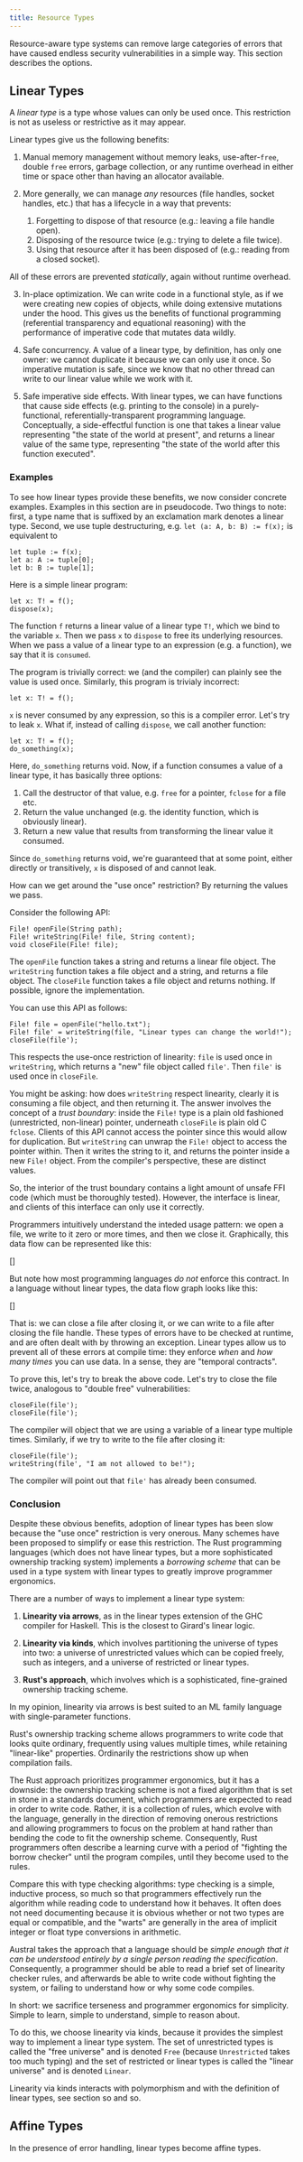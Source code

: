```yaml
---
title: Resource Types
---
```


Resource-aware type systems can remove large categories of errors that have
caused endless security vulnerabilities in a simple way. This section describes
the options.

## Linear Types

A _linear type_ is a type whose values can only be used once. This restriction
is not as useless or restrictive as it may appear.

Linear types give us the following benefits:

1. Manual memory management without memory leaks, use-after-`free`, double
   `free` errors, garbage collection, or any runtime overhead in either time or
   space other than having an allocator available.

2. More generally, we can manage _any_ resources (file handles, socket handles,
   etc.) that has a lifecycle in a way that prevents:

   1. Forgetting to dispose of that resource (e.g.: leaving a file handle open).
   2. Disposing of the resource twice (e.g.: trying to delete a file twice).
   3. Using that resource after it has been disposed of (e.g.: reading from a
      closed socket).

  All of these errors are prevented _statically_, again without runtime
  overhead.

3. In-place optimization. We can write code in a functional style, as if we were
   creating new copies of objects, while doing extensive mutations under the
   hood. This gives us the benefits of functional programming (referential
   transparency and equational reasoning) with the performance of imperative
   code that mutates data wildly.

4. Safe concurrency. A value of a linear type, by definition, has only one
   owner: we cannot duplicate it because we can only use it once. So imperative
   mutation is safe, since we know that no other thread can write to our linear
   value while we work with it.

5. Safe imperative side effects. With linear types, we can have functions that
   cause side effects (e.g. printing to the console) in a purely-functional,
   referentially-transparent programming language. Conceptually, a
   side-effectful function is one that takes a linear value representing "the
   state of the world at present", and returns a linear value of the same type,
   representing "the state of the world after this function executed".

### Examples

To see how linear types provide these benefits, we now consider concrete
examples. Examples in this section are in pseudocode. Two things to note: first,
a type name that is suffixed by an exclamation mark denotes a linear
type. Second, we use tuple destructuring, e.g. `let (a: A, b: B) := f(x);` is
equivalent to

```
let tuple := f(x);
let a: A := tuple[0];
let b: B := tuple[1];
```

Here is a simple linear program:

```
let x: T! = f();
dispose(x);
```

The function `f` returns a linear value of a linear type `T!`, which we bind to
the variable `x`. Then we pass `x` to `dispose` to free its underlying
resources. When we pass a value of a linear type to an expression (e.g. a
function), we say that it is `consumed`.

The program is trivially correct: we (and the compiler) can plainly see the
value is used once. Similarly, this program is trivialy incorrect:

```
let x: T! = f();
```

`x` is never consumed by any expression, so this is a compiler error. Let's try
to leak `x`. What if, instead of calling `dispose`, we call another function:

```
let x: T! = f();
do_something(x);
```

Here, `do_something` returns void. Now, if a function consumes a value of a linear type, it has basically three options:

1. Call the destructor of that value, e.g. `free` for a pointer, `fclose` for a
   file etc.
2. Return the value unchanged (e.g. the identity function, which is obviously
   linear).
3. Return a new value that results from transforming the linear value it
   consumed.

Since `do_something` returns void, we're guaranteed that at some point, either
directly or transitively, `x` is disposed of and cannot leak.

How can we get around the "use once" restriction? By returning the values we
pass.

Consider the following API:

```
File! openFile(String path);
File! writeString(File! file, String content);
void closeFile(File! file);
```

The `openFile` function takes a string and returns a linear file object. The
`writeString` function takes a file object and a string, and returns a file
object. The `closeFile` function takes a file object and returns nothing. If
possible, ignore the implementation.

You can use this API as follows:

```
File! file = openFile("hello.txt");
File! file' = writeString(file, "Linear types can change the world!");
closeFile(file');
```

This respects the use-once restriction of linearity: `file` is used once in
`writeString`, which returns a "new" file object called `file'`. Then `file'` is
used once in `closeFile`.

You might be asking: how does `writeString` respect linearity, clearly it is
consuming a file object, and then returning it. The answer involves the concept
of a _trust boundary_: inside the `File!` type is a plain old fashioned
(unrestricted, non-linear) pointer, underneath `closeFile` is plain old C
`fclose`. Clients of this API cannot access the pointer since this would allow
for duplication. But `writeString` can unwrap the `File!` object to access the
pointer within. Then it writes the string to it, and returns the pointer inside
a new `File!` object. From the compiler's perspective, these are distinct
values.

So, the interior of the trust boundary contains a light amount of unsafe FFI
code (which must be thoroughly tested). However, the interface is linear, and
clients of this interface can only use it correctly.

Programmers intuitively understand the inteded usage pattern: we open a file, we
write to it zero or more times, and then we close it. Graphically, this data
flow can be represented like this:

[]

But note how most programming languages _do not_ enforce this contract. In a
language without linear types, the data flow graph looks like this:

[]

That is: we can close a file after closing it, or we can write to a file after
closing the file handle. These types of errors have to be checked at runtime,
and are often dealt with by throwing an exception. Linear types allow us to
prevent all of these errors at compile time: they enforce _when_ and _how many
times_ you can use data. In a sense, they are "temporal contracts".

To prove this, let's try to break the above code. Let's try to close the file
twice, analogous to "double free" vulnerabilities:

```
closeFile(file');
closeFile(file');
```

The compiler will object that we are using a variable of a linear type multiple
times. Similarly, if we try to write to the file after closing it:

```
closeFile(file');
writeString(file', "I am not allowed to be!");
```

The compiler will point out that `file'` has already been consumed.

### Conclusion

Despite these obvious benefits, adoption of linear types has been slow because
the "use once" restriction is very onerous. Many schemes have been proposed to
simplify or ease this restriction. The Rust programming languages (which does
not have linear types, but a more sophisticated ownership tracking system)
implements a _borrowing scheme_ that can be used in a type system with linear
types to greatly improve programmer ergonomics.

There are a number of ways to implement a linear type system:

1. **Linearity via arrows**, as in the linear types extension of the GHC
   compiler for Haskell. This is the closest to Girard's linear logic.

2. **Linearity via kinds**, which involves partitioning the universe of types
   into two: a universe of unrestricted values which can be copied freely, such
   as integers, and a universe of restricted or linear types.

3. **Rust's approach**, which involves which is a sophisticated, fine-grained
   ownership tracking scheme.

In my opinion, linearity via arrows is best suited to an ML family language with
single-parameter functions.

Rust's ownership tracking scheme allows programmers to write code that looks
quite ordinary, frequently using values multiple times, while retaining
"linear-like" properties. Ordinarily the restrictions show up when compilation
fails.

The Rust approach prioritizes programmer ergonomics, but it has a downside: the
ownership tracking scheme is not a fixed algorithm that is set in stone in a
standards document, which programmers are expected to read in order to write
code. Rather, it is a collection of rules, which evolve with the language,
generally in the direction of removing onerous restrictions and allowing
programmers to focus on the problem at hand rather than bending the code to fit
the ownership scheme. Consequently, Rust programmers often describe a learning
curve with a period of "fighting the borrow checker" until the program compiles,
until they become used to the rules.

Compare this with type checking algorithms: type checking is a simple, inductive
process, so much so that programmers effectively run the algorithm while reading
code to understand how it behaves. It often does not need documenting because it
is obvious whether or not two types are equal or compatible, and the "warts" are
generally in the area of implicit integer or float type conversions in
arithmetic.

Austral takes the approach that a language should be _simple enough that it can
be understood entirely by a single person reading the
specification_. Consequently, a programmer should be able to read a brief set of
linearity checker rules, and afterwards be able to write code without fighting
the system, or failing to understand how or why some code compiles.

In short: we sacrifice terseness and programmer ergonomics for
simplicity. Simple to learn, simple to understand, simple to reason about.

To do this, we choose linearity via kinds, because it provides the simplest way
to implement a linear type system. The set of unrestricted types is called the
"free universe" and is denoted `Free` (because `Unrestricted` takes too much
typing) and the set of restricted or linear types is called the "linear
universe" and is denoted `Linear`.

Linearity via kinds interacts with polymorphism and with the definition of
linear types, see section so and so.

## Affine Types

In the presence of error handling, linear types become affine types.

